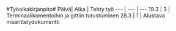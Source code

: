 #Työaikakirjanpito#
 Päivä| Aika | Tehty työ
--- | --- | ---
19.3 | 3 | Terminaalikomentoihin ja gittiin tutustuminen
28.3 | 1 | Alustava määrittelydokumentti
